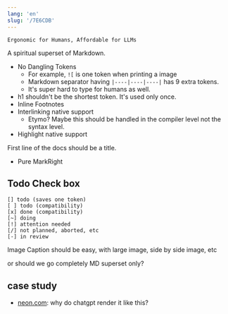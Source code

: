 ```yaml
---
lang: 'en'
slug: '/7E6CDB'
---
```


```
Ergonomic for Humans, Affordable for LLMs
```

A spiritual superset of Markdown.

- No Dangling Tokens
  - For example, `![` is one token when printing a image
  - Markdown separator having `|----|----|----|` has 9 extra tokens.
  - It's super hard to type for humans as well.
- h1 shouldn't be the shortest token. It's used only once.
- Inline Footnotes
- Interlinking native support
  - Etymo? Maybe this should be handled in the compiler level not the syntax level.
- Highlight native support

First line of the docs should be a title.

- Pure MarkRight

## Todo Check box

```
[] todo (saves one token)
[ ] todo (compatibility)
[x] done (compatibility)
[~] doing
[!] attention needed
[/] not planned, aborted, etc
[-] in review
```

Image Caption should be easy, with large image, side by side image, etc

or should we go completely MD superset only?

## case study

- [neon.com](https://neon.com/docs/introduction/architecture-overview 'Neon architecture - Neon Docs'): why do chatgpt render it like this?
